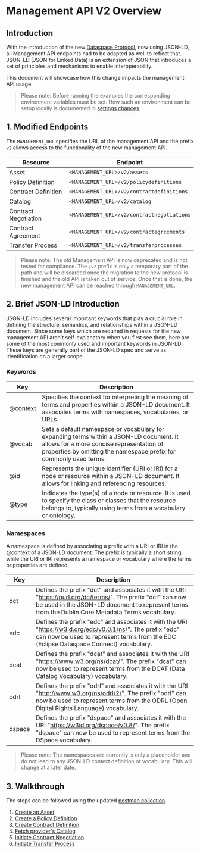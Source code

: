 # Management API V2 Overview

## Introduction 

With the introduction of the new [Dataspace Protocol](https://docs.internationaldataspaces.org/dataspace-protocol/overview/readme), now using JSON-LD, all Management API endpoints had to be adapted as well to reflect that.
JSON-LD (JSON for Linked Data) is an extension of JSON that introduces a set of principles and mechanisms to enable interoperability.

This document will showcase how this change impacts the management API usage.

> Please note: Before running the examples the corresponding environment variables must be set.
> How such an environment can be setup locally is documented in [settings chances](../Version_0.3.4_0.4.0.md).

## 1. Modified Endpoints

The `MANAGEMENT_URL` specifies the URL of the management API and the prefix `v2` allows access to the functionality of the new management API. 

| Resource              | Endpoint                                   |
|-----------------------|--------------------------------------------|
| Asset                 | `<MANAGEMENT_URL>/v2/assets`               |
| Policy Definition     | `<MANAGEMENT_URL>/v2/policydefinitions`    |
| Contract Definition   | `<MANAGEMENT_URL>/v2/contractdefinitions`  |
| Catalog               | `<MANAGEMENT_URL>/v2/catalog`              |
| Contract Negotiation  | `<MANAGEMENT_URL>/v2/contractnegotiations` |
| Contract Agreement    | `<MANAGEMENT_URL>/v2/contractagreements`   |
| Transfer Process      | `<MANAGEMENT_URL>/v2/transferprocesses`    |

> Please note: The old Management API is now deprecated and is not tested for compliance. The `/v2` prefix is only a temporary part of the path and will be discarded once the migration to the new protocol is finished and the old API is taken out of service. Once that is done, the new management API can be reached through `MANAGEMENT_URL`.

## 2. Brief JSON-LD Introduction
JSON-LD includes several important keywords that play a crucial role in defining the structure, semantics, and relationships within a JSON-LD document. Since some keys which are required in requests for the new management API aren't self-explanatory when you first see them, here are some of the most commonly used and important keywords in JSON-LD.
These keys are generally part of the JSON-LD spec and serve as identification on a larger scope.

### Keywords

| Key       | Description                                                                                                                                                                                               |
|-----------|-----------------------------------------------------------------------------------------------------------------------------------------------------------------------------------------------------------|
| @context  | Specifies the context for interpreting the meaning of terms and properties within a JSON-LD document. It associates terms with namespaces, vocabularies, or URLs.                                         |
| @vocab    | Sets a default namespace or vocabulary for expanding terms within a JSON-LD document. It allows for a more concise representation of properties by omitting the namespace prefix for commonly used terms. |
| @id       | Represents the unique identifier (URI or IRI) for a node or resource within a JSON-LD document. It allows for linking and referencing resources.                                                          |
| @type     | Indicates the type(s) of a node or resource. It is used to specify the class or classes that the resource belongs to, typically using terms from a vocabulary or ontology.                                |

### Namespaces
A namespace is defined by associating a prefix with a URI or IRI in the @context of a JSON-LD document. The prefix is typically a short string, while the URI or IRI represents a namespace or vocabulary where the terms or properties are defined.

| Key    | Description                                                                                                                                                                                                       |
|--------|-------------------------------------------------------------------------------------------------------------------------------------------------------------------------------------------------------------------|
| dct    | Defines the prefix "dct" and associates it with the URI "https://purl.org/dc/terms/". The prefix "dct" can now be used in the JSON-LD document to represent terms from the Dublin Core Metadata Terms vocabulary. |
| edc    | Defines the prefix "edc" and associates it with the URI "https://w3id.org/edc/v0.0.1/ns/". The prefix "edc" can now be used to represent terms from the EDC (Eclipse Dataspace Connect) vocabulary.               |
| dcat   | Defines the prefix "dcat" and associates it with the URI "https://www.w3.org/ns/dcat/". The prefix "dcat" can now be used to represent terms from the DCAT (Data Catalog Vocabulary) vocabulary.                  |
| odrl | Defines the prefix "odrl" and associates it with the URI "http://www.w3.org/ns/odrl/2/". The prefix "odrl" can now be used to represent terms from the ODRL (Open Digital Rights Language) vocabulary.            |
| dspace | Defines the prefix "dspace" and associates it with the URI "https://w3id.org/dspace/v0.8/". The prefix "dspace" can now be used to represent terms from the DSpace vocabulary. |


> Please note: The namespaces `edc` currently is only a placeholder and do not lead to any JSON-LD context definition or vocabulary.
> This will change at a later date.

## 3. Walkthrough
The steps can be followed using the updated [postman collection](../../development/postman/collection.json).

1. [Create an Asset](2-assets.md)
2. [Create a Policy Definition](3-policy-definitions.md)
3. [Create Contract Definition](4-contract-definitions.md)
4. [Fetch provider's Catalog](5-catalog.md)
5. [Initiate Contract Negotiation](6-contract-negotiation.md)
6. [Initiate Transfer Process](7-transfer-process.md)